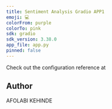 ```yaml
---
title: Sentiment Analysis Gradio APP1
emoji: 💻
colorFrom: purple
colorTo: pink
sdk: gradio
sdk_version: 3.38.0
app_file: app.py
pinned: false
---
```


Check out the configuration reference at 

## Author 
AFOLABI KEHINDE

